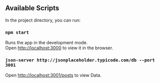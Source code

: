 ## Available Scripts

In the project directory, you can run:

### `npm start`

Runs the app in the development mode.\
Open [http://localhost:3000](http://localhost:3000) to view it in the browser.


### `json-server http://jsonplaceholder.typicode.com/db --port 3001`

Open [http://localhost:3001/posts](http://localhost:3001/posts) to view Data.
